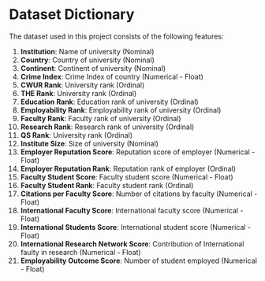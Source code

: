 # Dataset Dictionary

The dataset used in this project consists of the following features:

1. **Institution**: Name of university (Nominal)
2. **Country**: Country of university (Nominal)
3. **Continent**: Continent of university (Nominal)
4. **Crime Index**: Crime Index of country (Numerical - Float)
5. **CWUR Rank**: University rank (Ordinal)
6. **THE Rank**: University rank (Ordinal)
7. **Education Rank**: Education rank of university (Ordinal)
8. **Employability Rank**: Employability rank of university (Ordinal)
9. **Faculty Rank**: Faculty rank of university (Ordinal)
10. **Research Rank**: Research rank of university (Ordinal)
11. **QS Rank**: University rank (Ordinal)
12. **Institute Size**: Size of university (Nominal)
13. **Employer Reputation Score**: Reputation score of employer (Numerical - Float)
14. **Employer Reputation Rank**: Reputation rank of employer (Ordinal)
15. **Faculty Student Score**: Faculty student score (Numerical - Float)
16. **Faculty Student Rank**: Faculty student rank (Ordinal)
17. **Citations per Faculty Score**: Number of citations by faculty (Numerical - Float)
18. **International Faculty Score**: International faculty score (Numerical - Float)
19. **International Students Score**: International student score (Numerical - Float)
20. **International Research Network Score**: Contribution of International faulty in research (Numerical - Float)
21. **Employability Outcome Score**: Number of student employed (Numerical - Float)
